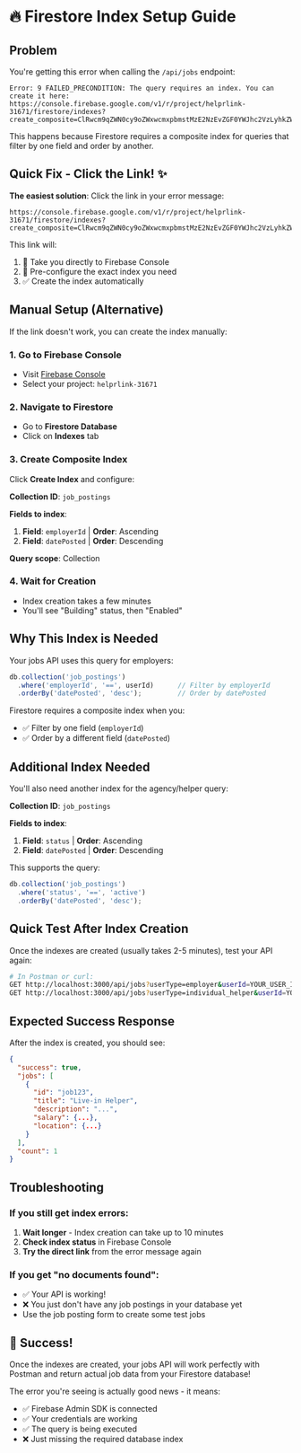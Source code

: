 # 🔥 Firestore Index Setup Guide

## Problem
You're getting this error when calling the `/api/jobs` endpoint:

```
Error: 9 FAILED_PRECONDITION: The query requires an index. You can create it here: https://console.firebase.google.com/v1/r/project/helprlink-31671/firestore/indexes?create_composite=ClRwcm9qZWN0cy9oZWxwcmxpbmstMzE2NzEvZGF0YWJhc2VzLyhkZWZhdWx0KS9jb2xsZWN0aW9uR3JvdXBzL2pvYl9wb3N0aW5ncy9pbmRleGVzL18QARoOCgplbXBsb3llcklkEAEaDgoKZGF0ZVBvc3RlZBACGgwKCF9fbmFtZV9fEAI
```

This happens because Firestore requires a composite index for queries that filter by one field and order by another.

## Quick Fix - Click the Link! ✨

**The easiest solution**: Click the link in your error message:
```
https://console.firebase.google.com/v1/r/project/helprlink-31671/firestore/indexes?create_composite=ClRwcm9qZWN0cy9oZWxwcmxpbmstMzE2NzEvZGF0YWJhc2VzLyhkZWZhdWx0KS9jb2xsZWN0aW9uR3JvdXBzL2pvYl9wb3N0aW5ncy9pbmRleGVzL18QARoOCgplbXBsb3llcklkEAEaDgoKZGF0ZVBvc3RlZBACGgwKCF9fbmFtZV9fEAI
```

This link will:
1. 🚀 Take you directly to Firebase Console
2. 🎯 Pre-configure the exact index you need
3. ✅ Create the index automatically

## Manual Setup (Alternative)

If the link doesn't work, you can create the index manually:

### 1. Go to Firebase Console
- Visit [Firebase Console](https://console.firebase.google.com/)
- Select your project: `helprlink-31671`

### 2. Navigate to Firestore
- Go to **Firestore Database**
- Click on **Indexes** tab

### 3. Create Composite Index
Click **Create Index** and configure:

**Collection ID**: `job_postings`

**Fields to index**:
1. **Field**: `employerId` | **Order**: Ascending
2. **Field**: `datePosted` | **Order**: Descending

**Query scope**: Collection

### 4. Wait for Creation
- Index creation takes a few minutes
- You'll see "Building" status, then "Enabled"

## Why This Index is Needed

Your jobs API uses this query for employers:
```javascript
db.collection('job_postings')
  .where('employerId', '==', userId)      // Filter by employerId
  .orderBy('datePosted', 'desc');         // Order by datePosted
```

Firestore requires a composite index when you:
- ✅ Filter by one field (`employerId`)
- ✅ Order by a different field (`datePosted`)

## Additional Index Needed

You'll also need another index for the agency/helper query:

**Collection ID**: `job_postings`

**Fields to index**:
1. **Field**: `status` | **Order**: Ascending  
2. **Field**: `datePosted` | **Order**: Descending

This supports the query:
```javascript
db.collection('job_postings')
  .where('status', '==', 'active')
  .orderBy('datePosted', 'desc');
```

## Quick Test After Index Creation

Once the indexes are created (usually takes 2-5 minutes), test your API again:

```bash
# In Postman or curl:
GET http://localhost:3000/api/jobs?userType=employer&userId=YOUR_USER_ID
GET http://localhost:3000/api/jobs?userType=individual_helper&userId=YOUR_USER_ID
```

## Expected Success Response

After the index is created, you should see:
```json
{
  "success": true,
  "jobs": [
    {
      "id": "job123",
      "title": "Live-in Helper",
      "description": "...",
      "salary": {...},
      "location": {...}
    }
  ],
  "count": 1
}
```

## Troubleshooting

### If you still get index errors:
1. **Wait longer** - Index creation can take up to 10 minutes
2. **Check index status** in Firebase Console
3. **Try the direct link** from the error message again

### If you get "no documents found":
- ✅ Your API is working!
- ❌ You just don't have any job postings in your database yet
- Use the job posting form to create some test jobs

## 🎉 Success!

Once the indexes are created, your jobs API will work perfectly with Postman and return actual job data from your Firestore database!

The error you're seeing is actually good news - it means:
- ✅ Firebase Admin SDK is connected
- ✅ Your credentials are working
- ✅ The query is being executed
- ❌ Just missing the required database index